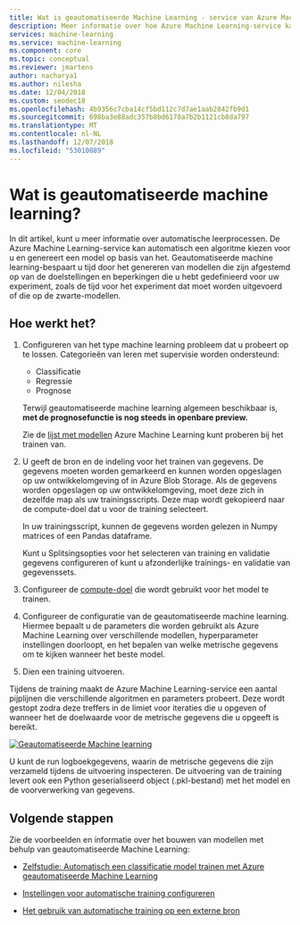 ```yaml
---
title: Wat is geautomatiseerde Machine Learning - service van Azure Machine Learning
description: Meer informatie over hoe Azure Machine Learning-service kan automatisch een algoritme kiezen voor u en genereert een model op basis van het op te slaan dat met behulp van de parameters en de criteria die u opgeeft om te selecteren van het beste algoritme voor het model van uw tijd.
services: machine-learning
ms.service: machine-learning
ms.component: core
ms.topic: conceptual
ms.reviewer: jmartens
author: nacharya1
ms.author: nilesha
ms.date: 12/04/2018
ms.custom: seodec18
ms.openlocfilehash: 4b9356c7cba14cf5bd112c7d7ae1aab2842fb9d1
ms.sourcegitcommit: 698ba3e88adc357b8bd6178a7b2b1121cb8da797
ms.translationtype: MT
ms.contentlocale: nl-NL
ms.lasthandoff: 12/07/2018
ms.locfileid: "53010889"
---
```

# <a name="what-is-automated-machine-learning"></a>Wat is geautomatiseerde machine learning?

In dit artikel, kunt u meer informatie over automatische leerprocessen. De Azure Machine Learning-service kan automatisch een algoritme kiezen voor u en genereert een model op basis van het. Geautomatiseerde machine learning-bespaart u tijd door het genereren van modellen die zijn afgestemd op van de doelstellingen en beperkingen die u hebt gedefinieerd voor uw experiment, zoals de tijd voor het experiment dat moet worden uitgevoerd of die op de zwarte-modellen.

## <a name="how-it-works"></a>Hoe werkt het?

1. Configureren van het type machine learning probleem dat u probeert op te lossen. Categorieën van leren met supervisie worden ondersteund:
   + Classificatie
   + Regressie
   + Prognose 

   Terwijl geautomatiseerde machine learning algemeen beschikbaar is, **met de prognosefunctie is nog steeds in openbare preview.**

   Zie de [lijst met modellen](how-to-configure-auto-train.md#select-your-experiment-type) Azure Machine Learning kunt proberen bij het trainen van.

1. U geeft de bron en de indeling voor het trainen van gegevens. De gegevens moeten worden gemarkeerd en kunnen worden opgeslagen op uw ontwikkelomgeving of in Azure Blob Storage. Als de gegevens worden opgeslagen op uw ontwikkelomgeving, moet deze zich in dezelfde map als uw trainingsscripts. Deze map wordt gekopieerd naar de compute-doel dat u voor de training selecteert.

    In uw trainingsscript, kunnen de gegevens worden gelezen in Numpy matrices of een Pandas dataframe.

    Kunt u Splitsingsopties voor het selecteren van training en validatie gegevens configureren of kunt u afzonderlijke trainings- en validatie van gegevenssets.

1. Configureer de [compute-doel](how-to-set-up-training-targets.md) die wordt gebruikt voor het model te trainen.

1. Configureer de configuratie van de geautomatiseerde machine learning. Hiermee bepaalt u de parameters die worden gebruikt als Azure Machine Learning over verschillende modellen, hyperparameter instellingen doorloopt, en het bepalen van welke metrische gegevens om te kijken wanneer het beste model. 

1. Dien een training uitvoeren.

Tijdens de training maakt de Azure Machine Learning-service een aantal pijplijnen die verschillende algoritmen en parameters probeert. Deze wordt gestopt zodra deze treffers in de limiet voor iteraties die u opgeven of wanneer het de doelwaarde voor de metrische gegevens die u opgeeft is bereikt.

[ ![Geautomatiseerde Machine learning](./media/how-to-automated-ml/automated-machine-learning.png) ](./media/how-to-automated-ml/automated-machine-learning.png#lightbox)

U kunt de run logboekgegevens, waarin de metrische gegevens die zijn verzameld tijdens de uitvoering inspecteren. De uitvoering van de training levert ook een Python geserialiseerd object (.pkl-bestand) met het model en de voorverwerking van gegevens.

## <a name="next-steps"></a>Volgende stappen

Zie de voorbeelden en informatie over het bouwen van modellen met behulp van geautomatiseerde Machine Learning:

+ [Zelfstudie: Automatisch een classificatie model trainen met Azure geautomatiseerde Machine Learning](tutorial-auto-train-models.md)

+ [Instellingen voor automatische training configureren](how-to-configure-auto-train.md)

+ [Het gebruik van automatische training op een externe bron](how-to-auto-train-remote.md) 
